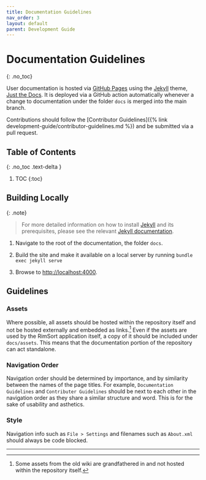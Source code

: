 ```yaml
---
title: Documentation Guidelines
nav_order: 3
layout: default
parent: Development Guide
---
```


# Documentation Guidelines

{: .no_toc}

User documentation is hosted via [GitHub Pages](https://pages.github.com/) using the [Jekyll][Jekyll] theme, [Just the Docs](https://github.com/just-the-docs/just-the-docs). It is deployed via a GitHub action automatically whenever a change to documentation under the folder `docs` is merged into the main branch.

Contributions should follow the [Contributor Guidelines]({% link development-guide/contributor-guidelines.md %}) and be submitted via a pull request.

## Table of Contents

{: .no_toc .text-delta }

1. TOC
   {:toc}

## Building Locally

{: .note}

> For more detailed information on how to install [Jekyll][Jekyll] and its prerequisites, please see the relevant [Jekyll documentation](https://jekyllrb.com/docs/).

1. Navigate to the root of the documentation, the folder `docs`.

2. Build the site and make it available on a local server by running `bundle exec jekyll serve`

3. Browse to [http://localhost:4000](http://localhost:4000).

## Guidelines

### Assets

Where possible, all assets should be hosted within the repository itself and not be hosted externally and embedded as links.[^1] Even if the assets are used by the RimSort application itself, a copy of it should be included under `docs/assets`. This means that the documentation portion of the repository can act standalone.

### Navigation Order

Navigation order should be determined by importance, and by similarity between the names of the page titles. For example, `Documentation Guidelines` and `Contributer Guidelines` should be next to each other in the navigation order as they share a similar structure and word. This is for the sake of usability and asthetics.

### Style

Navigation info such as `File > Settings` and filenames such as `About.xml` should always be code blocked.

---

[^1]: Some assets from the old wiki are grandfathered in and not hosted within the repository itself.

[Jekyll]: https://jekyllrb.com/
